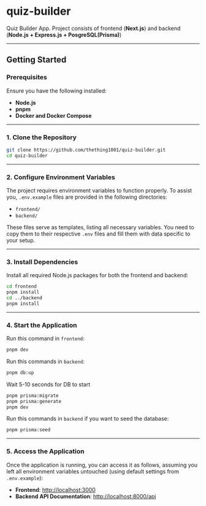 # quiz-builder

Quiz Builder App. Project consists of frontend (**Next.js**) and backend (**Node.js + Express.js + PosgreSQL(Prisma)**)

---

## **Getting Started**

### **Prerequisites**

Ensure you have the following installed:

- **Node.js**
- **pnpm**
- **Docker and Docker Compose**

---

### **1. Clone the Repository**

```bash
git clone https://github.com/thething1001/quiz-builder.git
cd quiz-builder
```

---

### **2. Configure Environment Variables**

The project requires environment variables to function properly. To assist you, `.env.example` files are provided in the following directories:

- `frontend/`
- `backend/`

These files serve as templates, listing all necessary variables. You need to copy them to their respective `.env` files and fill them with data specific to your setup.

---

### **3. Install Dependencies**

Install all required Node.js packages for both the frontend and backend:

```bash
cd frontend
pnpm install
cd ../backend
pnpm install
```

---

### **4. Start the Application**

Run this command in `frontend`:

```bash
pnpm dev
```

Run this commands in `backend`:

```bash
pnpm db:up
```

Wait 5-10 seconds for DB to start

```bash
pnpm prisma:migrate
pnpm prisma:generate
pnpm dev
```

Run this commands in `backend` if you want to seed the database:

```bash
pnpm prisma:seed
```

---

### **5. Access the Application**

Once the application is running, you can access it as follows, assuming you left all environment variables untouched (using default settings from `.env.example`):

- **Frontend**: [http://localhost:3000](http://localhost:3000)
- **Backend API Documentation**: [http://localhost:8000/api](http://localhost:8000/api)
